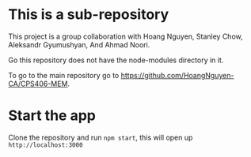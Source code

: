 # This is a sub-repository

This project is a group collaboration with Hoang Nguyen, Stanley Chow, Aleksandr Gyumushyan, And Ahmad Noori.

Go this repository does not have the node-modules directory in it.

To go to the main repository go to https://github.com/HoangNguyen-CA/CPS406-MEM.

# Start the app

Clone the repository and run `npm start`, this will open up `http://localhost:3000`
